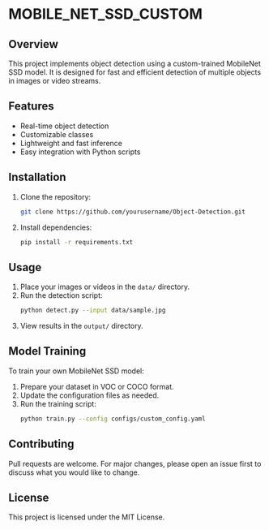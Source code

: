 # MOBILE_NET_SSD_CUSTOM

## Overview

This project implements object detection using a custom-trained MobileNet SSD model. It is designed for fast and efficient detection of multiple objects in images or video streams.

## Features

- Real-time object detection
- Customizable classes
- Lightweight and fast inference
- Easy integration with Python scripts

## Installation

1. Clone the repository:
    ```bash
    git clone https://github.com/yourusername/Object-Detection.git
    ```
2. Install dependencies:
    ```bash
    pip install -r requirements.txt
    ```

## Usage

1. Place your images or videos in the `data/` directory.
2. Run the detection script:
    ```bash
    python detect.py --input data/sample.jpg
    ```
3. View results in the `output/` directory.

## Model Training

To train your own MobileNet SSD model:
1. Prepare your dataset in VOC or COCO format.
2. Update the configuration files as needed.
3. Run the training script:
    ```bash
    python train.py --config configs/custom_config.yaml
    ```

## Contributing

Pull requests are welcome. For major changes, please open an issue first to discuss what you would like to change.

## License

This project is licensed under the MIT License.